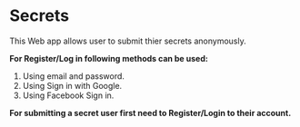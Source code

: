 # Secrets

This Web app allows user to submit thier secrets anonymously.

**For Register/Log in following methods can be used:**
1. Using email and password.
2. Using Sign in with Google.
3. Using Facebook Sign in.

**For submitting a secret user first need to Register/Login to their account.**
